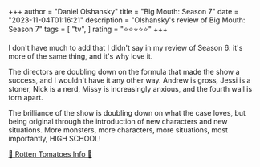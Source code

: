 +++
author = "Daniel Olshansky"
title = "Big Mouth: Season 7"
date = "2023-11-04T01:16:21"
description = "Olshansky's review of Big Mouth: Season 7"
tags = [
    "tv",
]
rating = "⭐⭐⭐⭐⭐"
+++

I don't have much to add that I didn't say in my review of Season 6: it's more of the same thing, and it's why love it.

The directors are doubling down on the formula that made the show a success, and I wouldn't have it any other way. Andrew is gross, Jessi is a stoner, Nick is a nerd, Missy is increasingly anxious, and the fourth wall is torn apart.

The brilliance of the show is doubling down on what the case loves, but being original through the introduction of new characters and new situations. More monsters, more characters, more situations, most importantly, HIGH SCHOOL!

[🍅 Rotten Tomatoes Info 🍅](https://www.rottentomatoes.com/tv/big_mouth/s07)
